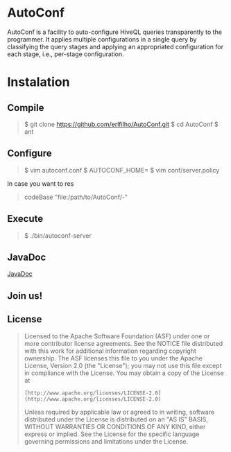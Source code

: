 AutoConf
========

AutoConf is a facility to auto-configure HiveQL queries transparently to the
programmer. It applies multiple configurations in a single query by classifying
the query stages and applying an appropriated configuration for each stage,
i.e., per-stage configuration.

Instalation
===========

Compile
-------

> $ git clone https://github.com/erlfilho/AutoConf.git
> $ cd AutoConf
> $ ant

Configure
---------

> $ vim autoconf.conf
> $ AUTOCONF\_HOME=_<path-to-autoconf>_
> $ vim conf/server.policy

In case you want to res

> codeBase "file:/path/to/AutoConf/-"

Execute
-------

> $ ./bin/autoconf-server

JavaDoc
-------

[JavaDoc](http://www.inf.ufpr.br/erlfilho/autoconf/)

Join us!
--------

License
-------

> Licensed to the Apache Software Foundation (ASF) under one
> or more contributor license agreements.  See the NOTICE file
> distributed with this work for additional information
> regarding copyright ownership.  The ASF licenses this file
> to you under the Apache License, Version 2.0 (the
> "License"); you may not use this file except in compliance
> with the License.  You may obtain a copy of the License at
>
>     [http://www.apache.org/licenses/LICENSE-2.0](http://www.apache.org/licenses/LICENSE-2.0)
>
> Unless required by applicable law or agreed to in writing, software
> distributed under the License is distributed on an "AS IS" BASIS,
> WITHOUT WARRANTIES OR CONDITIONS OF ANY KIND, either express or implied.
> See the License for the specific language governing permissions and
> limitations under the License.
